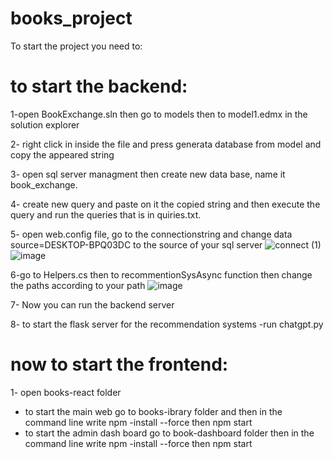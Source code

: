 # books_project
To start the project you need to:

# to start the backend:
1-open BookExchange.sln then go to models then to model1.edmx in the solution explorer

2- right click in inside the file and press generata database from model and copy the appeared string

3- open sql server managment then create new data base, name it book_exchange.

4- create new query and paste on it the copied string and then execute the query and run the queries that is in quiries.txt.

5- open web.config file, go to the connectionstring and change data source=DESKTOP-BPQ03DC to the source of your sql server
![connect (1)](https://github.com/yousefm3/books_project/assets/96112309/a49bdf34-6bc0-425b-870a-627a10c211d3)
![image](https://github.com/yousefm3/books_project/assets/96112309/0b053781-51dd-476b-93cb-6532470ba322)

6-go to Helpers.cs then to recommentionSysAsync function then change the paths according to your path
![image](https://github.com/yousefm3/books_project/assets/96112309/a3eb4f2c-2496-4467-aaca-49e0742bd902)

7- Now you can run the backend server

8- to start the flask server for the recommendation systems
   -run chatgpt.py

# now to start the frontend:
1- open books-react folder
  - to start the main web go to books-ibrary folder and then in the command line write npm -install --force then npm start
  - to start the admin dash board go to book-dashboard folder then in the command line write npm -install --force then npm start


